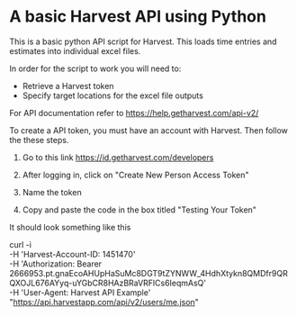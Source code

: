 # A basic Harvest API using Python
This is a basic python API script for Harvest. This loads time entries and estimates into individual excel files.

In order for the script to work you will need to:
  - Retrieve a Harvest token
  - Specify target locations for the excel file outputs

For API documentation refer to
https://help.getharvest.com/api-v2/

To create a API token, you must have an account with Harvest. Then follow the these steps.

1) Go to this link 
https://id.getharvest.com/developers

2) After logging in, click on "Create New Person Access Token"

3) Name the token

4) Copy and paste the code in the box titled "Testing Your Token"

It should look something like this

curl -i \
  -H 'Harvest-Account-ID: 1451470'\
  -H 'Authorization: Bearer 2666953.pt.gnaEcoAHUpHaSuMc8DGT9tZYNWW_4HdhXtykn8QMDfr9QRQXOJL676AYyq-uYGbCR8HAzBRaVRFlCs6IeqmAsQ'\
  -H 'User-Agent: Harvest API Example' \
  "https://api.harvestapp.com/api/v2/users/me.json"







